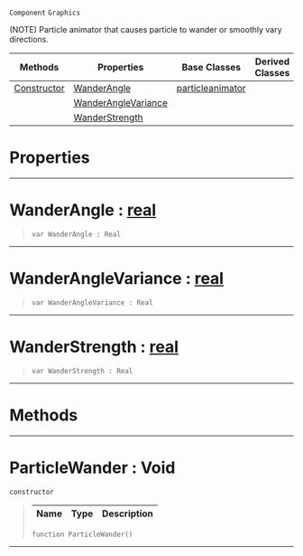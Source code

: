  `Component` `Graphics`



(NOTE) Particle animator that causes particle to wander or smoothly vary directions.

|Methods|Properties|Base Classes|Derived Classes|
|---|---|---|---|
|[ Constructor](particlewander.md#particlewander-void)|[ WanderAngle](particlewander.md#wanderangle-zilch-engine)|[particleanimator](particleanimator.md)| |
| |[ WanderAngleVariance](particlewander.md#wanderanglevariance-zero)| | |
| |[ WanderStrength](particlewander.md#wanderstrength-zilch-engi)| | |


 #  Properties


---  
 #  WanderAngle : [real](../nada_base_types/real.md)

> 
> ```TS:Nada
> var WanderAngle : Real


---  
 #  WanderAngleVariance : [real](../nada_base_types/real.md)

> 
> ```TS:Nada
> var WanderAngleVariance : Real


---  
 #  WanderStrength : [real](../nada_base_types/real.md)

> 
> ```TS:Nada
> var WanderStrength : Real


---  
 #  Methods


---  
 #  ParticleWander : Void

 `constructor`

> 
> |Name|Type|Description|
> |---|---|---|
> ```TS:Nada
> function ParticleWander()
> ``` 


---  
 

 